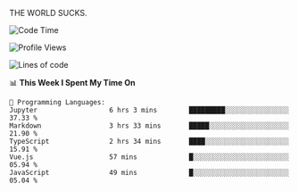 THE WORLD SUCKS.

<!--START_SECTION:waka-->
![Code Time](http://img.shields.io/badge/Code%20Time-1%2C046%20hrs%208%20mins-blue)

![Profile Views](http://img.shields.io/badge/Profile%20Views-0-blue)

![Lines of code](https://img.shields.io/badge/From%20Hello%20World%20I%27ve%20Written-1.4%20million%20lines%20of%20code-blue)

📊 **This Week I Spent My Time On** 

```text
💬 Programming Languages: 
Jupyter                  6 hrs 3 mins        █████████░░░░░░░░░░░░░░░░   37.33 % 
Markdown                 3 hrs 33 mins       █████░░░░░░░░░░░░░░░░░░░░   21.90 % 
TypeScript               2 hrs 34 mins       ████░░░░░░░░░░░░░░░░░░░░░   15.91 % 
Vue.js                   57 mins             █░░░░░░░░░░░░░░░░░░░░░░░░   05.94 % 
JavaScript               49 mins             █░░░░░░░░░░░░░░░░░░░░░░░░   05.04 % 
```


<!--END_SECTION:waka-->
